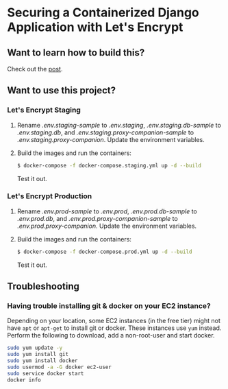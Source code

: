 # Securing a Containerized Django Application with Let's Encrypt

## Want to learn how to build this?

Check out the [post](https://testdriven.io/blog/django-lets-encrypt/).

## Want to use this project?

### Let's Encrypt Staging

1. Rename *.env.staging-sample* to *.env.staging*, *.env.staging.db-sample* to *.env.staging.db*, and *.env.staging.proxy-companion-sample* to *.env.staging.proxy-companion*. Update the environment variables.
1. Build the images and run the containers:

    ```sh
    $ docker-compose -f docker-compose.staging.yml up -d --build
    ```

    Test it out.

### Let's Encrypt Production

1. Rename *.env.prod-sample* to *.env.prod*, *.env.prod.db-sample* to *.env.prod.db*, and *.env.prod.proxy-companion-sample* to *.env.prod.proxy-companion*. Update the environment variables.
1. Build the images and run the containers:

    ```sh
    $ docker-compose -f docker-compose.prod.yml up -d --build
    ```

    Test it out.

## Troubleshooting
### Having trouble installing git & docker on your EC2 instance?
Depending on your location, some EC2 instances (in the free tier) might not have `apt` or `apt-get` to install git or docker. These instances use `yum` instead. Perform the following to download, add a non-root-user and start docker.
```bash
sudo yum update -y
sudo yum install git
sudo yum install docker
sudo usermod -a -G docker ec2-user
sudo service docker start
docker info
```
